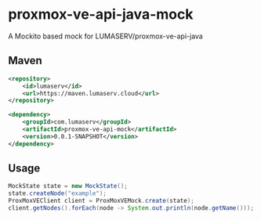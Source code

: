 # proxmox-ve-api-java-mock
A Mockito based mock for LUMASERV/proxmox-ve-api-java

## Maven
```xml
<repository>
    <id>lumaserv</id>
    <url>https://maven.lumaserv.cloud</url>
</repository>
```
```xml
<dependency>
    <groupId>com.lumaserv</groupId>
    <artifactId>proxmox-ve-api-mock</artifactId>
    <version>0.0.1-SNAPSHOT</version>
</dependency>
```

## Usage
```java
MockState state = new MockState();
state.createNode("example");
ProxMoxVEClient client = ProxMoxVEMock.create(state);
client.getNodes().forEach(node -> System.out.println(node.getName()));
```
